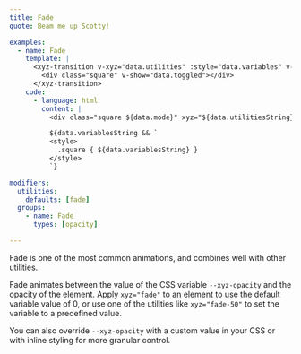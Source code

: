 ```yaml
---
title: Fade
quote: Beam me up Scotty!

examples:
  - name: Fade
    template: |
      <xyz-transition v-xyz="data.utilities" :style="data.variables" v-on="data.listeners">
        <div class="square" v-show="data.toggled"></div>
      </xyz-transition>
    code:
      - language: html
        content: |
          <div class="square ${data.mode}" xyz="${data.utilitiesString}"></div>

          ${data.variablesString && `
          <style>
            .square { ${data.variablesString} }
          </style>
          `}

modifiers:
  utilities:
    defaults: [fade]
  groups:
    - name: Fade
      types: [opacity]

---
```


Fade is one of the most common animations, and combines well with other utilities.

Fade animates between the value of the CSS variable `--xyz-opacity` and the opacity of the element. Apply `xyz="fade"` to an element to use the default variable value of 0, or use one of the utilities like `xyz="fade-50"` to set the variable to a predefined value.

You can also override `--xyz-opacity` with a custom value in your CSS or with inline styling for more granular control.
